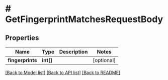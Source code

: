 # # GetFingerprintMatchesRequestBody

## Properties

Name | Type | Description | Notes
------------ | ------------- | ------------- | -------------
**fingerprints** | **int[]** |  | [optional]

[[Back to Model list]](../../README.md#models) [[Back to API list]](../../README.md#endpoints) [[Back to README]](../../README.md)
